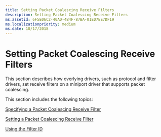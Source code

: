 ```yaml
---
title: Setting Packet Coalescing Receive Filters
description: Setting Packet Coalescing Receive Filters
ms.assetid: 6F5E06C2-40AD-4B4F-87BA-01ED7EE7DF19
ms.localizationpriority: medium
ms.date: 10/17/2018
---
```


# Setting Packet Coalescing Receive Filters


This section describes how overlying drivers, such as protocol and filter drivers, set receive filters on a miniport driver that supports packet coalescing.

This section includes the following topics:

[Specifying a Packet Coalescing Receive Filter](specifying-a-packet-coalescing-receive-filter.md)

[Setting a Packet Coalescing Receive Filter](setting-a-packet-coalescing-receive-filter.md)

[Using the Filter ID](using-the-filter-id.md)

 

 





